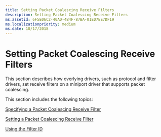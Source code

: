 ```yaml
---
title: Setting Packet Coalescing Receive Filters
description: Setting Packet Coalescing Receive Filters
ms.assetid: 6F5E06C2-40AD-4B4F-87BA-01ED7EE7DF19
ms.localizationpriority: medium
ms.date: 10/17/2018
---
```


# Setting Packet Coalescing Receive Filters


This section describes how overlying drivers, such as protocol and filter drivers, set receive filters on a miniport driver that supports packet coalescing.

This section includes the following topics:

[Specifying a Packet Coalescing Receive Filter](specifying-a-packet-coalescing-receive-filter.md)

[Setting a Packet Coalescing Receive Filter](setting-a-packet-coalescing-receive-filter.md)

[Using the Filter ID](using-the-filter-id.md)

 

 





